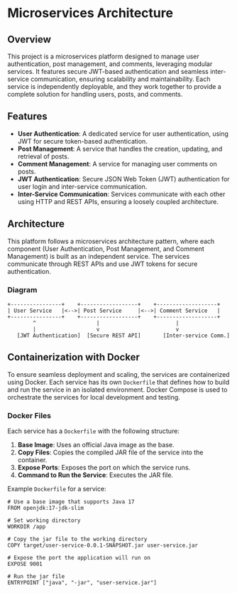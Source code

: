 # Microservices Architecture

## Overview

This project is a microservices platform designed to manage user authentication, post management, and comments, leveraging modular services. It features secure JWT-based authentication and seamless inter-service communication, ensuring scalability and maintainability. Each service is independently deployable, and they work together to provide a complete solution for handling users, posts, and comments.

## Features

- **User Authentication**: A dedicated service for user authentication, using JWT for secure token-based authentication.
- **Post Management**: A service that handles the creation, updating, and retrieval of posts.
- **Comment Management**: A service for managing user comments on posts.
- **JWT Authentication**: Secure JSON Web Token (JWT) authentication for user login and inter-service communication.
- **Inter-Service Communication**: Services communicate with each other using HTTP and REST APIs, ensuring a loosely coupled architecture.

## Architecture

This platform follows a microservices architecture pattern, where each component (User Authentication, Post Management, and Comment Management) is built as an independent service. The services communicate through REST APIs and use JWT tokens for secure authentication.

### Diagram

```plaintext
+----------------+    +------------------+    +-------------------+
| User Service   |<-->| Post Service     |<-->| Comment Service   |
+----------------+    +------------------+    +-------------------+
        ^                   |                        |
        |                   v                        v
   [JWT Authentication]  [Secure REST API]       [Inter-service Comm.]
```

## Containerization with Docker

To ensure seamless deployment and scaling, the services are containerized using Docker. Each service has its own `Dockerfile` that defines how to build and run the service in an isolated environment. Docker Compose is used to orchestrate the services for local development and testing.

### Docker Files
Each service has a `Dockerfile` with the following structure:

1. **Base Image**: Uses an official Java image as the base.
2. **Copy Files**: Copies the compiled JAR file of the service into the container.
3. **Expose Ports**: Exposes the port on which the service runs.
4. **Command to Run the Service**: Executes the JAR file.

Example `Dockerfile` for a service:

```
# Use a base image that supports Java 17
FROM openjdk:17-jdk-slim

# Set working directory
WORKDIR /app

# Copy the jar file to the working directory
COPY target/user-service-0.0.1-SNAPSHOT.jar user-service.jar

# Expose the port the application will run on
EXPOSE 9001

# Run the jar file
ENTRYPOINT ["java", "-jar", "user-service.jar"]
```
